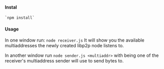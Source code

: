 #### Instal
	`npm install`

#### Usage
In one window run: `node receiver.js` It will show you the available multiaddresses the newly created libp2p node listens to.

In another window run `node sender.js <multiaddr>` with <multiaddr> being one of the receiver's multiaddress sender will use to send bytes to.

